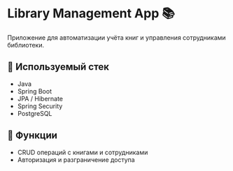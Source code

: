 # Library Management App 📚

Приложение для автоматизации учёта книг и управления сотрудниками библиотеки.

## 🔧 Используемый стек

- Java
- Spring Boot
- JPA / Hibernate
- Spring Security
- PostgreSQL

## 📌 Функции

- CRUD операций с книгами и сотрудниками
- Авторизация и разграничение доступа

